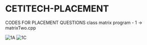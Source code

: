# CETITECH-PLACEMENT
CODES FOR PLACEMENT QUESTIONS
class matrix program - 1 -> matrixTwo.cpp

![1A](https://user-images.githubusercontent.com/55456301/155105094-12baaa07-d62b-4ff7-92da-9a7cfa6fd5f2.png)
![1C](https://user-images.githubusercontent.com/55456301/155105118-8be09ad4-c22b-42d5-9dbc-8c2f9c8dd93f.png)
